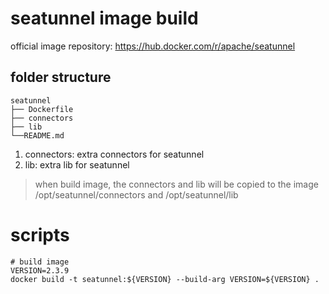 # seatunnel image build

official image repository: https://hub.docker.com/r/apache/seatunnel

## folder structure

```
seatunnel
├── Dockerfile
├── connectors
├── lib
└──README.md
```
1. connectors: extra connectors for seatunnel
2. lib: extra lib for seatunnel
> when build image, the connectors and lib will be copied to the image /opt/seatunnel/connectors and /opt/seatunnel/lib

# scripts

```
# build image
VERSION=2.3.9
docker build -t seatunnel:${VERSION} --build-arg VERSION=${VERSION} .
```
